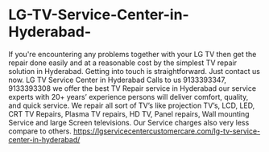 # LG-TV-Service-Center-in-Hyderabad-
 If you're encountering any problems together with your LG TV then get the repair done easily and at a reasonable cost by the simplest TV repair solution in Hyderabad. Getting into touch is straightforward. Just contact us now. LG TV Service Center in Hyderabad Calls to us 9133393347, 9133393308 we offer the best TV Repair service in Hyderabad our service experts with 20+ years’ experience persons will deliver comfort, quality, and quick service. We repair all sort of TV’s like projection TV’s, LCD, LED, CRT TV Repairs, Plasma TV repairs, HD TV, Panel repairs, Wall mounting Service and large Screen televisions. Our Service charges also very less compare to others. https://lgservicecentercustomercare.com/lg-tv-service-center-in-hyderabad/
